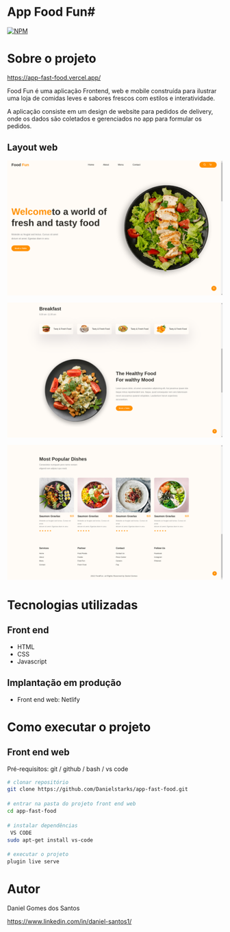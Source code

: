 # App Food Fun#
[![NPM](https://img.shields.io/npm/l/react)](https://github.com/Danielstarks/app-fast-food/blob/main/LICENCE) 

# Sobre o projeto
https://app-fast-food.vercel.app/

Food Fun é uma aplicação Frontend, web e mobile construída para ilustrar uma loja de comidas leves e sabores frescos com estilos e interatividade.

A aplicação consiste em um design de website para pedidos de delivery, onde os dados são coletados e gerenciados no app para formular os pedidos.

## Layout web
![Web 1](https://github.com/Danielstarks/app-fast-food/blob/main/assets/web-food-1.png)

![Web 2](https://github.com/Danielstarks/app-fast-food/blob/main/assets/web-food-2.png)

![Web 3](https://github.com/Danielstarks/app-fast-food/blob/main/assets/web-food-3.png)

# Tecnologias utilizadas
## Front end
- HTML
- CSS
- Javascript

## Implantação em produção
- Front end web: Netlify

# Como executar o projeto


## Front end web
Pré-requisitos: git / github / bash / vs code 

```bash
# clonar repositório
git clone https://github.com/Danielstarks/app-fast-food.git

# entrar na pasta do projeto front end web
cd app-fast-food

# instalar dependências
 VS CODE
sudo apt-get install vs-code
 
# executar o projeto
plugin live serve
```

# Autor

Daniel Gomes dos Santos

https://www.linkedin.com/in/daniel-santos1/

